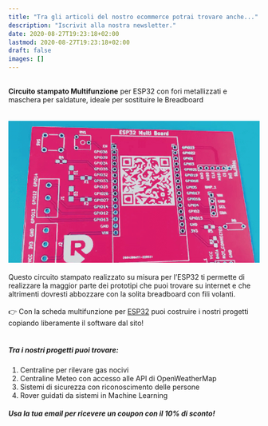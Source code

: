 ```yaml
---
title: "Tra gli articoli del nostro ecommerce potrai trovare anche..."
description: "Iscrivit alla nostra newsletter."
date: 2020-08-27T19:23:18+02:00
lastmod: 2020-08-27T19:23:18+02:00
draft: false
images: []
---
```



</br>
<div class="alert alert-doks d-flexflex-shrink-1" role="alert">
<strong>Circuito stampato Multifunzione</strong> per ESP32 con fori metallizzati e maschera per saldature, ideale per sostituire le Breadboard
</div>

</br>
</br>

<img class="x figure-img img-fluid lazyload blur-up" width="800" alt="" src="./images/101.png">
</br>
</br>
Questo circuito stampato realizzato su misura per l’ESP32 ti permette di realizzare la maggior parte dei prototipi che puoi trovare su internet e che altrimenti dovresti abbozzare con la solita breadboard con fili volanti.

</br>
</br>
<div class="alert alert-doks d-flexflex-shrink-1" role="alert"> 👉 
Con la scheda multifunzione per <a href="https://www.robotdazero.it/tags/esp32/" target="_blank" rel="noopener">ESP32</a> puoi costruire i nostri progetti copiando liberamente il software dal sito!
</div>
</br>

##### Tra i nostri progetti puoi trovare:
1. Centraline per rilevare gas nocivi
2. Centraline Meteo con accesso alle API di OpenWeatherMap 
3. Sistemi di sicurezza con riconoscimento delle persone
4. Rover guidati da sistemi in Machine Learning

##### Usa la tua email per ricevere un coupon con il 10% di sconto!

<!--
<script async type="text/javascript" src="https://static.klaviyo.com/onsite/js/klaviyo.js?company_id=V9Atnx"></script>

<div class="klaviyo-form-V22mRF"></div>
-->




<!-- MailerLite Universal -->
<script>
(function(m,a,i,l,e,r){ m['MailerLiteObject']=e;function f(){
var c={ a:arguments,q:[]};var r=this.push(c);return "number"!=typeof r?r:f.bind(c.q);}
f.q=f.q||[];m[e]=m[e]||f.bind(f.q);m[e].q=m[e].q||f.q;r=a.createElement(i);
var _=a.getElementsByTagName(i)[0];r.async=1;r.src=l+'?v'+(~~(new Date().getTime()/1000000));
_.parentNode.insertBefore(r,_);})(window, document, 'script', 'https://static.mailerlite.com/js/universal.js', 'ml');

var ml_account = ml('accounts', '1484882', 'a7z6a5u3g6', 'load');
</script>
<!-- End MailerLite Universal -->

<div class="ml-form-embed"
  data-account="1484882:a7z6a5u3g6"
  data-form="5825676:d5t0t4">
</div>



<style type="text/css">
  @import url(https://assets.mlcdn.com/fonts.css?version=1688541);
</style>
<style type="text/css">
  .ml-form-embedSubmitLoad{display:inline-block;width:20px;height:20px}.g-recaptcha{transform:scale(1);-webkit-transform:scale(1);transform-origin:0 0;-webkit-transform-origin:0 0}.sr-only{position:absolute;width:1px;height:1px;padding:0;margin:-1px;overflow:hidden;clip:rect(0,0,0,0);border:0}.ml-form-embedSubmitLoad:after{content:" ";display:block;width:11px;height:11px;margin:1px;border-radius:50%;border:4px solid #fff;border-color:#fff #fff #fff transparent;animation:ml-form-embedSubmitLoad 1.2s linear infinite}@keyframes ml-form-embedSubmitLoad{0%{transform:rotate(0)}100%{transform:rotate(360deg)}}#mlb2-5948374.ml-form-embedContainer{box-sizing:border-box;display:table;margin:0 auto;position:static;width:100%!important}#mlb2-5948374.ml-form-embedContainer button,#mlb2-5948374.ml-form-embedContainer h4,#mlb2-5948374.ml-form-embedContainer p,#mlb2-5948374.ml-form-embedContainer span{text-transform:none!important;letter-spacing:normal!important}#mlb2-5948374.ml-form-embedContainer .ml-form-embedWrapper{background-color:#fffcfc;border-width:1px;border-color:#e6e6e6;border-radius:4px;border-style:solid;box-sizing:border-box;display:inline-block!important;margin:0;padding:0;position:relative}#mlb2-5948374.ml-form-embedContainer .ml-form-embedWrapper.embedDefault,#mlb2-5948374.ml-form-embedContainer .ml-form-embedWrapper.embedPopup{width:400px}#mlb2-5948374.ml-form-embedContainer .ml-form-embedWrapper.embedForm{max-width:400px;width:100%}#mlb2-5948374.ml-form-embedContainer .ml-form-align-left{text-align:left}#mlb2-5948374.ml-form-embedContainer .ml-form-align-center{text-align:center}#mlb2-5948374.ml-form-embedContainer .ml-form-align-default{display:table-cell!important;vertical-align:middle!important;text-align:center!important}#mlb2-5948374.ml-form-embedContainer .ml-form-align-right{text-align:right}#mlb2-5948374.ml-form-embedContainer .ml-form-embedWrapper .ml-form-embedHeader img{border-top-left-radius:4px;border-top-right-radius:4px;height:auto;margin:0 auto!important;max-width:100%;width:undefinedpx}#mlb2-5948374.ml-form-embedContainer .ml-form-embedWrapper .ml-form-embedBody,#mlb2-5948374.ml-form-embedContainer .ml-form-embedWrapper .ml-form-successBody{padding:20px 20px 0 20px}#mlb2-5948374.ml-form-embedContainer .ml-form-embedWrapper .ml-form-embedBody.ml-form-embedBodyHorizontal{padding-bottom:0}#mlb2-5948374.ml-form-embedContainer .ml-form-embedWrapper .ml-form-embedBody .ml-form-embedContent,#mlb2-5948374.ml-form-embedContainer .ml-form-embedWrapper .ml-form-successBody .ml-form-successContent{text-align:left;margin:0 0 20px 0}#mlb2-5948374.ml-form-embedContainer .ml-form-embedWrapper .ml-form-embedBody .ml-form-embedContent h4,#mlb2-5948374.ml-form-embedContainer .ml-form-embedWrapper .ml-form-successBody .ml-form-successContent h4{color:#000;font-family:'Open Sans',Arial,Helvetica,sans-serif;font-size:30px;font-weight:400;margin:0 0 10px 0;text-align:left;word-break:break-word}#mlb2-5948374.ml-form-embedContainer .ml-form-embedWrapper .ml-form-embedBody .ml-form-embedContent p,#mlb2-5948374.ml-form-embedContainer .ml-form-embedWrapper .ml-form-successBody .ml-form-successContent p{color:#000;font-family:Verdana,Geneva,sans-serif;font-size:20px;font-weight:400;line-height:26px;margin:0 0 10px 0;text-align:center}#mlb2-5948374.ml-form-embedContainer .ml-form-embedWrapper .ml-form-embedBody .ml-form-embedContent ol,#mlb2-5948374.ml-form-embedContainer .ml-form-embedWrapper .ml-form-embedBody .ml-form-embedContent ul,#mlb2-5948374.ml-form-embedContainer .ml-form-embedWrapper .ml-form-successBody .ml-form-successContent ol,#mlb2-5948374.ml-form-embedContainer .ml-form-embedWrapper .ml-form-successBody .ml-form-successContent ul{color:#000;font-family:Verdana,Geneva,sans-serif;font-size:20px}#mlb2-5948374.ml-form-embedContainer .ml-form-embedWrapper .ml-form-embedBody .ml-form-embedContent ol ol,#mlb2-5948374.ml-form-embedContainer .ml-form-embedWrapper .ml-form-successBody .ml-form-successContent ol ol{list-style-type:lower-alpha}#mlb2-5948374.ml-form-embedContainer .ml-form-embedWrapper .ml-form-embedBody .ml-form-embedContent ol ol ol,#mlb2-5948374.ml-form-embedContainer .ml-form-embedWrapper .ml-form-successBody .ml-form-successContent ol ol ol{list-style-type:lower-roman}#mlb2-5948374.ml-form-embedContainer .ml-form-embedWrapper .ml-form-embedBody .ml-form-embedContent p a,#mlb2-5948374.ml-form-embedContainer .ml-form-embedWrapper .ml-form-successBody .ml-form-successContent p a{color:#000;text-decoration:underline}#mlb2-5948374.ml-form-embedContainer .ml-form-embedWrapper .ml-block-form .ml-field-group{text-align:left!important}#mlb2-5948374.ml-form-embedContainer .ml-form-embedWrapper .ml-block-form .ml-field-group label{margin-bottom:5px;color:#333;font-size:14px;font-family:'Open Sans',Arial,Helvetica,sans-serif;font-weight:700;font-style:normal;text-decoration:none;display:inline-block;line-height:20px}#mlb2-5948374.ml-form-embedContainer .ml-form-embedWrapper .ml-form-embedBody .ml-form-embedContent p:last-child,#mlb2-5948374.ml-form-embedContainer .ml-form-embedWrapper .ml-form-successBody .ml-form-successContent p:last-child{margin:0}#mlb2-5948374.ml-form-embedContainer .ml-form-embedWrapper .ml-form-embedBody form{margin:0;width:100%}#mlb2-5948374.ml-form-embedContainer .ml-form-embedWrapper .ml-form-embedBody .ml-form-checkboxRow,#mlb2-5948374.ml-form-embedContainer .ml-form-embedWrapper .ml-form-embedBody .ml-form-formContent{margin:0 0 20px 0;width:100%}#mlb2-5948374.ml-form-embedContainer .ml-form-embedWrapper .ml-form-embedBody .ml-form-checkboxRow{float:left}#mlb2-5948374.ml-form-embedContainer .ml-form-embedWrapper .ml-form-embedBody .ml-form-formContent.horozintalForm{margin:0;padding:0 0 20px 0;width:100%;height:auto;float:left}#mlb2-5948374.ml-form-embedContainer .ml-form-embedWrapper .ml-form-embedBody .ml-form-fieldRow{margin:0 0 10px 0;width:100%}#mlb2-5948374.ml-form-embedContainer .ml-form-embedWrapper .ml-form-embedBody .ml-form-fieldRow.ml-last-item{margin:0}#mlb2-5948374.ml-form-embedContainer .ml-form-embedWrapper .ml-form-embedBody .ml-form-fieldRow.ml-formfieldHorizintal{margin:0}#mlb2-5948374.ml-form-embedContainer .ml-form-embedWrapper .ml-form-embedBody .ml-form-fieldRow input{background-color:#fff!important;color:#333!important;border-color:#ccc;border-radius:4px!important;border-style:solid!important;border-width:1px!important;font-family:'Open Sans',Arial,Helvetica,sans-serif;font-size:14px!important;height:auto;line-height:21px!important;margin-bottom:0;margin-top:0;margin-left:0;margin-right:0;padding:10px 10px!important;width:100%!important;box-sizing:border-box!important;max-width:100%!important}#mlb2-5948374.ml-form-embedContainer .ml-form-embedWrapper .ml-form-embedBody .ml-form-fieldRow input::-webkit-input-placeholder,#mlb2-5948374.ml-form-embedContainer .ml-form-embedWrapper .ml-form-embedBody .ml-form-horizontalRow input::-webkit-input-placeholder{color:#333}#mlb2-5948374.ml-form-embedContainer .ml-form-embedWrapper .ml-form-embedBody .ml-form-fieldRow input::-moz-placeholder,#mlb2-5948374.ml-form-embedContainer .ml-form-embedWrapper .ml-form-embedBody .ml-form-horizontalRow input::-moz-placeholder{color:#333}#mlb2-5948374.ml-form-embedContainer .ml-form-embedWrapper .ml-form-embedBody .ml-form-fieldRow input:-ms-input-placeholder,#mlb2-5948374.ml-form-embedContainer .ml-form-embedWrapper .ml-form-embedBody .ml-form-horizontalRow input:-ms-input-placeholder{color:#333}#mlb2-5948374.ml-form-embedContainer .ml-form-embedWrapper .ml-form-embedBody .ml-form-fieldRow input:-moz-placeholder,#mlb2-5948374.ml-form-embedContainer .ml-form-embedWrapper .ml-form-embedBody .ml-form-horizontalRow input:-moz-placeholder{color:#333}#mlb2-5948374.ml-form-embedContainer .ml-form-embedWrapper .ml-form-embedBody .ml-form-fieldRow textarea,#mlb2-5948374.ml-form-embedContainer .ml-form-embedWrapper .ml-form-embedBody .ml-form-horizontalRow textarea{background-color:#fff!important;color:#333!important;border-color:#ccc;border-radius:4px!important;border-style:solid!important;border-width:1px!important;font-family:'Open Sans',Arial,Helvetica,sans-serif;font-size:14px!important;height:auto;line-height:21px!important;margin-bottom:0;margin-top:0;padding:10px 10px!important;width:100%!important;box-sizing:border-box!important;max-width:100%!important}#mlb2-5948374.ml-form-embedContainer .ml-form-embedWrapper .ml-form-embedBody .ml-form-checkboxRow .label-description::before,#mlb2-5948374.ml-form-embedContainer .ml-form-embedWrapper .ml-form-embedBody .ml-form-embedPermissions .ml-form-embedPermissionsOptionsCheckbox .label-description::before,#mlb2-5948374.ml-form-embedContainer .ml-form-embedWrapper .ml-form-embedBody .ml-form-fieldRow .custom-checkbox .custom-control-label::before,#mlb2-5948374.ml-form-embedContainer .ml-form-embedWrapper .ml-form-embedBody .ml-form-fieldRow .custom-radio .custom-control-label::before,#mlb2-5948374.ml-form-embedContainer .ml-form-embedWrapper .ml-form-embedBody .ml-form-horizontalRow .custom-checkbox .custom-control-label::before,#mlb2-5948374.ml-form-embedContainer .ml-form-embedWrapper .ml-form-embedBody .ml-form-horizontalRow .custom-radio .custom-control-label::before,#mlb2-5948374.ml-form-embedContainer .ml-form-embedWrapper .ml-form-embedBody .ml-form-interestGroupsRow .ml-form-interestGroupsRowCheckbox .label-description::before{border-color:#ccc!important;background-color:#fff!important}#mlb2-5948374.ml-form-embedContainer .ml-form-embedWrapper .ml-form-embedBody .ml-form-fieldRow input.custom-control-input[type=checkbox]{box-sizing:border-box;padding:0;position:absolute;z-index:-1;opacity:0;margin-top:5px;margin-left:-1.5rem;overflow:visible}#mlb2-5948374.ml-form-embedContainer .ml-form-embedWrapper .ml-form-embedBody .ml-form-checkboxRow .label-description::before,#mlb2-5948374.ml-form-embedContainer .ml-form-embedWrapper .ml-form-embedBody .ml-form-embedPermissions .ml-form-embedPermissionsOptionsCheckbox .label-description::before,#mlb2-5948374.ml-form-embedContainer .ml-form-embedWrapper .ml-form-embedBody .ml-form-fieldRow .custom-checkbox .custom-control-label::before,#mlb2-5948374.ml-form-embedContainer .ml-form-embedWrapper .ml-form-embedBody .ml-form-horizontalRow .custom-checkbox .custom-control-label::before,#mlb2-5948374.ml-form-embedContainer .ml-form-embedWrapper .ml-form-embedBody .ml-form-interestGroupsRow .ml-form-interestGroupsRowCheckbox .label-description::before{border-radius:4px!important}#mlb2-5948374.ml-form-embedContainer .ml-form-embedWrapper .ml-form-embedBody .ml-form-checkboxRow input[type=checkbox]:checked~.label-description::after,#mlb2-5948374.ml-form-embedContainer .ml-form-embedWrapper .ml-form-embedBody .ml-form-embedPermissions .ml-form-embedPermissionsOptionsCheckbox input[type=checkbox]:checked~.label-description::after,#mlb2-5948374.ml-form-embedContainer .ml-form-embedWrapper .ml-form-embedBody .ml-form-fieldRow .custom-checkbox .custom-control-input:checked~.custom-control-label::after,#mlb2-5948374.ml-form-embedContainer .ml-form-embedWrapper .ml-form-embedBody .ml-form-horizontalRow .custom-checkbox .custom-control-input:checked~.custom-control-label::after,#mlb2-5948374.ml-form-embedContainer .ml-form-embedWrapper .ml-form-embedBody .ml-form-interestGroupsRow .ml-form-interestGroupsRowCheckbox input[type=checkbox]:checked~.label-description::after{background-image:url("data:image/svg+xml,%3csvg xmlns='http://www.w3.org/2000/svg' viewBox='0 0 8 8'%3e%3cpath fill='%23fff' d='M6.564.75l-3.59 3.612-1.538-1.55L0 4.26 2.974 7.25 8 2.193z'/%3e%3c/svg%3e")}#mlb2-5948374.ml-form-embedContainer .ml-form-embedWrapper .ml-form-embedBody .ml-form-fieldRow .custom-radio .custom-control-input:checked~.custom-control-label::after{background-image:url("data:image/svg+xml,%3csvg xmlns='http://www.w3.org/2000/svg' viewBox='-4 -4 8 8'%3e%3ccircle r='3' fill='%23fff'/%3e%3c/svg%3e")}#mlb2-5948374.ml-form-embedContainer .ml-form-embedWrapper .ml-form-embedBody .ml-form-checkboxRow input[type=checkbox]:checked~.label-description::before,#mlb2-5948374.ml-form-embedContainer .ml-form-embedWrapper .ml-form-embedBody .ml-form-embedPermissions .ml-form-embedPermissionsOptionsCheckbox input[type=checkbox]:checked~.label-description::before,#mlb2-5948374.ml-form-embedContainer .ml-form-embedWrapper .ml-form-embedBody .ml-form-fieldRow .custom-checkbox .custom-control-input:checked~.custom-control-label::before,#mlb2-5948374.ml-form-embedContainer .ml-form-embedWrapper .ml-form-embedBody .ml-form-fieldRow .custom-radio .custom-control-input:checked~.custom-control-label::before,#mlb2-5948374.ml-form-embedContainer .ml-form-embedWrapper .ml-form-embedBody .ml-form-horizontalRow .custom-checkbox .custom-control-input:checked~.custom-control-label::before,#mlb2-5948374.ml-form-embedContainer .ml-form-embedWrapper .ml-form-embedBody .ml-form-horizontalRow .custom-radio .custom-control-input:checked~.custom-control-label::before,#mlb2-5948374.ml-form-embedContainer .ml-form-embedWrapper .ml-form-embedBody .ml-form-interestGroupsRow .ml-form-interestGroupsRowCheckbox input[type=checkbox]:checked~.label-description::before{border-color:#000!important;background-color:#000!important}#mlb2-5948374.ml-form-embedContainer .ml-form-embedWrapper .ml-form-embedBody .ml-form-fieldRow .custom-checkbox .custom-control-label::after,#mlb2-5948374.ml-form-embedContainer .ml-form-embedWrapper .ml-form-embedBody .ml-form-fieldRow .custom-checkbox .custom-control-label::before,#mlb2-5948374.ml-form-embedContainer .ml-form-embedWrapper .ml-form-embedBody .ml-form-fieldRow .custom-radio .custom-control-label::after,#mlb2-5948374.ml-form-embedContainer .ml-form-embedWrapper .ml-form-embedBody .ml-form-fieldRow .custom-radio .custom-control-label::before,#mlb2-5948374.ml-form-embedContainer .ml-form-embedWrapper .ml-form-embedBody .ml-form-horizontalRow .custom-checkbox .custom-control-label::after,#mlb2-5948374.ml-form-embedContainer .ml-form-embedWrapper .ml-form-embedBody .ml-form-horizontalRow .custom-checkbox .custom-control-label::before,#mlb2-5948374.ml-form-embedContainer .ml-form-embedWrapper .ml-form-embedBody .ml-form-horizontalRow .custom-radio .custom-control-label::after,#mlb2-5948374.ml-form-embedContainer .ml-form-embedWrapper .ml-form-embedBody .ml-form-horizontalRow .custom-radio .custom-control-label::before{top:2px;box-sizing:border-box}#mlb2-5948374.ml-form-embedContainer .ml-form-embedWrapper .ml-form-embedBody .ml-form-checkboxRow .label-description::after,#mlb2-5948374.ml-form-embedContainer .ml-form-embedWrapper .ml-form-embedBody .ml-form-checkboxRow .label-description::before,#mlb2-5948374.ml-form-embedContainer .ml-form-embedWrapper .ml-form-embedBody .ml-form-embedPermissions .ml-form-embedPermissionsOptionsCheckbox .label-description::after,#mlb2-5948374.ml-form-embedContainer .ml-form-embedWrapper .ml-form-embedBody .ml-form-embedPermissions .ml-form-embedPermissionsOptionsCheckbox .label-description::before{top:0!important;box-sizing:border-box!important}#mlb2-5948374.ml-form-embedContainer .ml-form-embedWrapper .ml-form-embedBody .ml-form-checkboxRow .label-description::after,#mlb2-5948374.ml-form-embedContainer .ml-form-embedWrapper .ml-form-embedBody .ml-form-checkboxRow .label-description::before{top:0!important;box-sizing:border-box!important}#mlb2-5948374.ml-form-embedContainer .ml-form-embedWrapper .ml-form-embedBody .ml-form-interestGroupsRow .ml-form-interestGroupsRowCheckbox .label-description::after{top:0!important;box-sizing:border-box!important;position:absolute;left:-1.5rem;display:block;width:1rem;height:1rem;content:""}#mlb2-5948374.ml-form-embedContainer .ml-form-embedWrapper .ml-form-embedBody .ml-form-interestGroupsRow .ml-form-interestGroupsRowCheckbox .label-description::before{top:0!important;box-sizing:border-box!important}#mlb2-5948374.ml-form-embedContainer .ml-form-embedWrapper .ml-form-embedBody .custom-control-label::before{position:absolute;top:4px;left:-1.5rem;display:block;width:16px;height:16px;pointer-events:none;content:"";background-color:#fff;border:#adb5bd solid 1px;border-radius:50%}#mlb2-5948374.ml-form-embedContainer .ml-form-embedWrapper .ml-form-embedBody .custom-control-label::after{position:absolute;top:2px!important;left:-1.5rem;display:block;width:1rem;height:1rem;content:""}#mlb2-5948374.ml-form-embedContainer .ml-form-embedWrapper .ml-form-embedBody .ml-form-checkboxRow .label-description::before,#mlb2-5948374.ml-form-embedContainer .ml-form-embedWrapper .ml-form-embedBody .ml-form-embedPermissions .ml-form-embedPermissionsOptionsCheckbox .label-description::before,#mlb2-5948374.ml-form-embedContainer .ml-form-embedWrapper .ml-form-embedBody .ml-form-interestGroupsRow .ml-form-interestGroupsRowCheckbox .label-description::before{position:absolute;top:4px;left:-1.5rem;display:block;width:16px;height:16px;pointer-events:none;content:"";background-color:#fff;border:#adb5bd solid 1px;border-radius:50%}#mlb2-5948374.ml-form-embedContainer .ml-form-embedWrapper .ml-form-embedBody .ml-form-embedPermissions .ml-form-embedPermissionsOptionsCheckbox .label-description::after{position:absolute;top:0!important;left:-1.5rem;display:block;width:1rem;height:1rem;content:""}#mlb2-5948374.ml-form-embedContainer .ml-form-embedWrapper .ml-form-embedBody .ml-form-checkboxRow .label-description::after{position:absolute;top:0!important;left:-1.5rem;display:block;width:1rem;height:1rem;content:""}#mlb2-5948374.ml-form-embedContainer .ml-form-embedWrapper .ml-form-embedBody .custom-radio .custom-control-label::after{background:no-repeat 50%/50% 50%}#mlb2-5948374.ml-form-embedContainer .ml-form-embedWrapper .ml-form-embedBody .custom-checkbox .custom-control-label::after,#mlb2-5948374.ml-form-embedContainer .ml-form-embedWrapper .ml-form-embedBody .ml-form-checkboxRow .label-description::after,#mlb2-5948374.ml-form-embedContainer .ml-form-embedWrapper .ml-form-embedBody .ml-form-embedPermissions .ml-form-embedPermissionsOptionsCheckbox .label-description::after,#mlb2-5948374.ml-form-embedContainer .ml-form-embedWrapper .ml-form-embedBody .ml-form-interestGroupsRow .ml-form-interestGroupsRowCheckbox .label-description::after{background:no-repeat 50%/50% 50%}#mlb2-5948374.ml-form-embedContainer .ml-form-embedWrapper .ml-form-embedBody .ml-form-fieldRow .custom-control,#mlb2-5948374.ml-form-embedContainer .ml-form-embedWrapper .ml-form-embedBody .ml-form-horizontalRow .custom-control{position:relative;display:block;min-height:1.5rem;padding-left:1.5rem}#mlb2-5948374.ml-form-embedContainer .ml-form-embedWrapper .ml-form-embedBody .ml-form-fieldRow .custom-checkbox .custom-control-input,#mlb2-5948374.ml-form-embedContainer .ml-form-embedWrapper .ml-form-embedBody .ml-form-fieldRow .custom-radio .custom-control-input,#mlb2-5948374.ml-form-embedContainer .ml-form-embedWrapper .ml-form-embedBody .ml-form-horizontalRow .custom-checkbox .custom-control-input,#mlb2-5948374.ml-form-embedContainer .ml-form-embedWrapper .ml-form-embedBody .ml-form-horizontalRow .custom-radio .custom-control-input{position:absolute;z-index:-1;opacity:0;box-sizing:border-box;padding:0}#mlb2-5948374.ml-form-embedContainer .ml-form-embedWrapper .ml-form-embedBody .ml-form-fieldRow .custom-checkbox .custom-control-label,#mlb2-5948374.ml-form-embedContainer .ml-form-embedWrapper .ml-form-embedBody .ml-form-fieldRow .custom-radio .custom-control-label,#mlb2-5948374.ml-form-embedContainer .ml-form-embedWrapper .ml-form-embedBody .ml-form-horizontalRow .custom-checkbox .custom-control-label,#mlb2-5948374.ml-form-embedContainer .ml-form-embedWrapper .ml-form-embedBody .ml-form-horizontalRow .custom-radio .custom-control-label{color:#000;font-size:12px!important;font-family:'Open Sans',Arial,Helvetica,sans-serif;line-height:22px;margin-bottom:0;position:relative;vertical-align:top;font-style:normal;font-weight:700}#mlb2-5948374.ml-form-embedContainer .ml-form-embedWrapper .ml-form-embedBody .ml-form-fieldRow .custom-select,#mlb2-5948374.ml-form-embedContainer .ml-form-embedWrapper .ml-form-embedBody .ml-form-horizontalRow .custom-select{background-color:#fff!important;color:#333!important;border-color:#ccc;border-radius:4px!important;border-style:solid!important;border-width:1px!important;font-family:'Open Sans',Arial,Helvetica,sans-serif;font-size:14px!important;line-height:20px!important;margin-bottom:0;margin-top:0;padding:10px 28px 10px 12px!important;width:100%!important;box-sizing:border-box!important;max-width:100%!important;height:auto;display:inline-block;vertical-align:middle;background:url(https://assets.mlcdn.com/ml/images/default/dropdown.svg) no-repeat right .75rem center/8px 10px;-webkit-appearance:none;-moz-appearance:none;appearance:none}#mlb2-5948374.ml-form-embedContainer .ml-form-embedWrapper .ml-form-embedBody .ml-form-horizontalRow{height:auto;width:100%;float:left}.ml-form-formContent.horozintalForm .ml-form-horizontalRow .ml-input-horizontal{width:70%;float:left}.ml-form-formContent.horozintalForm .ml-form-horizontalRow .ml-button-horizontal{width:30%;float:left}.ml-form-formContent.horozintalForm .ml-form-horizontalRow .ml-button-horizontal.labelsOn{padding-top:25px}.ml-form-formContent.horozintalForm .ml-form-horizontalRow .horizontal-fields{box-sizing:border-box;float:left;padding-right:10px}#mlb2-5948374.ml-form-embedContainer .ml-form-embedWrapper .ml-form-embedBody .ml-form-horizontalRow input{background-color:#fff;color:#333;border-color:#ccc;border-radius:4px;border-style:solid;border-width:1px;font-family:'Open Sans',Arial,Helvetica,sans-serif;font-size:14px;line-height:20px;margin-bottom:0;margin-top:0;padding:10px 10px;width:100%;box-sizing:border-box;overflow-y:initial}#mlb2-5948374.ml-form-embedContainer .ml-form-embedWrapper .ml-form-embedBody .ml-form-horizontalRow button{background-color:#000!important;border-color:#000;border-style:solid;border-width:1px;border-radius:4px;box-shadow:none;color:#fff!important;cursor:pointer;font-family:'Open Sans',Arial,Helvetica,sans-serif;font-size:16px!important;font-weight:700;line-height:20px;margin:0!important;padding:10px!important;width:100%;height:auto}#mlb2-5948374.ml-form-embedContainer .ml-form-embedWrapper .ml-form-embedBody .ml-form-horizontalRow button:hover{background-color:#333!important;border-color:#333!important}#mlb2-5948374.ml-form-embedContainer .ml-form-embedWrapper .ml-form-embedBody .ml-form-checkboxRow input[type=checkbox]{box-sizing:border-box;padding:0;position:absolute;z-index:-1;opacity:0;margin-top:5px;margin-left:-1.5rem;overflow:visible}#mlb2-5948374.ml-form-embedContainer .ml-form-embedWrapper .ml-form-embedBody .ml-form-checkboxRow .label-description{color:#000;display:block;font-family:'Open Sans',Arial,Helvetica,sans-serif;font-size:12px;text-align:left;margin-bottom:0;position:relative;vertical-align:top}#mlb2-5948374.ml-form-embedContainer .ml-form-embedWrapper .ml-form-embedBody .ml-form-checkboxRow label{font-weight:400;margin:0;padding:0;position:relative;display:block;min-height:24px;padding-left:24px}#mlb2-5948374.ml-form-embedContainer .ml-form-embedWrapper .ml-form-embedBody .ml-form-checkboxRow label a{color:#000;text-decoration:underline}#mlb2-5948374.ml-form-embedContainer .ml-form-embedWrapper .ml-form-embedBody .ml-form-checkboxRow label p{color:#000!important;font-family:'Open Sans',Arial,Helvetica,sans-serif!important;font-size:12px!important;font-weight:400!important;line-height:18px!important;padding:0!important;margin:0 5px 0 0!important}#mlb2-5948374.ml-form-embedContainer .ml-form-embedWrapper .ml-form-embedBody .ml-form-checkboxRow label p:last-child{margin:0}#mlb2-5948374.ml-form-embedContainer .ml-form-embedWrapper .ml-form-embedBody .ml-form-embedSubmit{margin:0 0 20px 0;float:left;width:100%}#mlb2-5948374.ml-form-embedContainer .ml-form-embedWrapper .ml-form-embedBody .ml-form-embedSubmit button{background-color:#000!important;border:none!important;border-radius:4px!important;box-shadow:none!important;color:#fff!important;cursor:pointer;font-family:'Open Sans',Arial,Helvetica,sans-serif!important;font-size:16px!important;font-weight:700!important;line-height:21px!important;height:auto;padding:10px!important;width:100%!important;box-sizing:border-box!important}#mlb2-5948374.ml-form-embedContainer .ml-form-embedWrapper .ml-form-embedBody .ml-form-embedSubmit button.loading{display:none}#mlb2-5948374.ml-form-embedContainer .ml-form-embedWrapper .ml-form-embedBody .ml-form-embedSubmit button:hover{background-color:#333!important}.ml-subscribe-close{width:30px;height:30px;background:url(https://assets.mlcdn.com/ml/images/default/modal_close.png) no-repeat;background-size:30px;cursor:pointer;margin-top:-10px;margin-right:-10px;position:absolute;top:0;right:0}.ml-error input,.ml-error select,.ml-error textarea{border-color:red!important}.ml-error .custom-checkbox-radio-list{border:1px solid red!important;border-radius:4px;padding:10px}.ml-error .label-description,.ml-error .label-description p,.ml-error .label-description p a,.ml-error label:first-child{color:red!important}#mlb2-5948374.ml-form-embedContainer .ml-form-embedWrapper .ml-form-embedBody .ml-form-checkboxRow.ml-error .label-description p,#mlb2-5948374.ml-form-embedContainer .ml-form-embedWrapper .ml-form-embedBody .ml-form-checkboxRow.ml-error .label-description p:first-letter{color:red!important}@media only screen and (max-width:400px){.ml-form-embedWrapper.embedDefault,.ml-form-embedWrapper.embedPopup{width:100%!important}.ml-form-formContent.horozintalForm{float:left!important}.ml-form-formContent.horozintalForm .ml-form-horizontalRow{height:auto!important;width:100%!important;float:left!important}.ml-form-formContent.horozintalForm .ml-form-horizontalRow .ml-input-horizontal{width:100%!important}.ml-form-formContent.horozintalForm .ml-form-horizontalRow .ml-input-horizontal>div{padding-right:0!important;padding-bottom:10px}.ml-form-formContent.horozintalForm .ml-button-horizontal{width:100%!important}.ml-form-formContent.horozintalForm .ml-button-horizontal.labelsOn{padding-top:0!important}}
</style>
